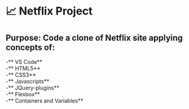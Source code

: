 #  :chart_with_upwards_trend: Netflix Project
>
## Purpose: Code a clone of Netflix site applying concepts of:  
>  
-** VS Code**  
-** HTML5**  
-** CSS3**  
-** Javascripts**  
-** JQuery-plugins**  
-** Flexbox**  
-** Containers and Variables**   

